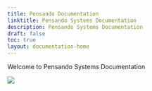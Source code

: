 ```yaml
---
title: Pensando Documentation
linktitle: Pensando Systems Documentation
description: Pensando Systems Documentation
draft: false
toc: true
layout: documentation-home
---
```


Welcome to Pensando Systems Documentation

![](/images/Pensando.png)
